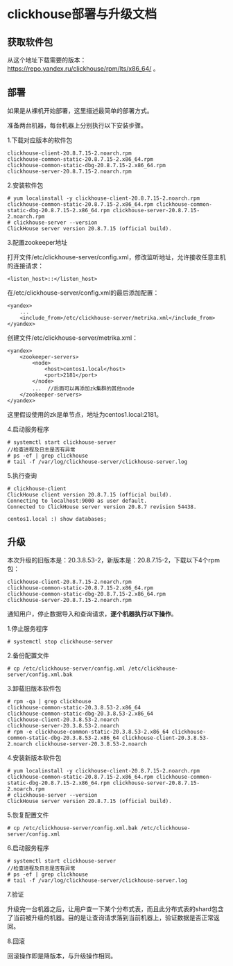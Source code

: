 # clickhouse部署与升级文档

## 获取软件包

从这个地址下载需要的版本：https://repo.yandex.ru/clickhouse/rpm/lts/x86_64/ 。

## 部署

如果是从裸机开始部署，这里描述最简单的部署方式。

准备两台机器，每台机器上分别执行以下安装步骤。

1.下载对应版本的软件包

```
clickhouse-client-20.8.7.15-2.noarch.rpm
clickhouse-common-static-20.8.7.15-2.x86_64.rpm
clickhouse-common-static-dbg-20.8.7.15-2.x86_64.rpm
clickhouse-server-20.8.7.15-2.noarch.rpm
```

2.安装软件包

```
# yum localinstall -y clickhouse-client-20.8.7.15-2.noarch.rpm clickhouse-common-static-20.8.7.15-2.x86_64.rpm clickhouse-common-static-dbg-20.8.7.15-2.x86_64.rpm clickhouse-server-20.8.7.15-2.noarch.rpm
# clickhouse-server --version
ClickHouse server version 20.8.7.15 (official build).
```

3.配置zookeeper地址

打开文件/etc/clickhouse-server/config.xml，修改监听地址，允许接收任意主机的连接请求：

```
<listen_host>::</listen_host>
```

在/etc/clickhouse-server/config.xml的最后添加配置：

```
<yandex>
    ...
    <include_from>/etc/clickhouse-server/metrika.xml</include_from>
</yandex>
```

创建文件/etc/clickhouse-server/metrika.xml：

```
<yandex>
    <zookeeper-servers>
        <node>
            <host>centos1.local</host>
            <port>2181</port>
        </node>
        ...  //后面可以再添加zk集群的其他node
    </zookeeper-servers>
</yandex>
```

这里假设使用的zk是单节点，地址为centos1.local:2181。

4.启动服务程序

```
# systemctl start clickhouse-server
//检查进程及日志是否有异常
# ps -ef | grep clickhouse
# tail -f /var/log/clickhouse-server/clickhouse-server.log
```

5.执行查询

```
# clickhouse-client
ClickHouse client version 20.8.7.15 (official build).
Connecting to localhost:9000 as user default.
Connected to ClickHouse server version 20.8.7 revision 54438.

centos1.local :) show databases;
```

## 升级

本次升级的旧版本是：20.3.8.53-2，新版本是：20.8.7.15-2，下载以下4个rpm包：

```
clickhouse-client-20.8.7.15-2.noarch.rpm
clickhouse-common-static-20.8.7.15-2.x86_64.rpm
clickhouse-common-static-dbg-20.8.7.15-2.x86_64.rpm
clickhouse-server-20.8.7.15-2.noarch.rpm
```

通知用户，停止数据导入和查询请求，**逐个机器执行以下操作**。

1.停止服务程序

```
# systemctl stop clickhouse-server
```

2.备份配置文件

```
# cp /etc/clickhouse-server/config.xml /etc/clickhouse-server/config.xml.bak
```

3.卸载旧版本软件包

```
# rpm -qa | grep clickhouse
clickhouse-common-static-20.3.8.53-2.x86_64
clickhouse-common-static-dbg-20.3.8.53-2.x86_64
clickhouse-client-20.3.8.53-2.noarch
clickhouse-server-20.3.8.53-2.noarch
# rpm -e clickhouse-common-static-20.3.8.53-2.x86_64 clickhouse-common-static-dbg-20.3.8.53-2.x86_64 clickhouse-client-20.3.8.53-2.noarch clickhouse-server-20.3.8.53-2.noarch
```

4.安装新版本软件包

```
# yum localinstall -y clickhouse-client-20.8.7.15-2.noarch.rpm clickhouse-common-static-20.8.7.15-2.x86_64.rpm clickhouse-common-static-dbg-20.8.7.15-2.x86_64.rpm clickhouse-server-20.8.7.15-2.noarch.rpm
# clickhouse-server --version
ClickHouse server version 20.8.7.15 (official build).
```

5.恢复配置文件

```
# cp /etc/clickhouse-server/config.xml.bak /etc/clickhouse-server/config.xml
```

6.启动服务程序

```
# systemctl start clickhouse-server
//检查进程及日志是否有异常
# ps -ef | grep clickhouse
# tail -f /var/log/clickhouse-server/clickhouse-server.log
```

7.验证

升级完一台机器之后，让用户查一下某个分布式表，而且此分布式表的shard包含了当前被升级的机器。目的是让查询请求落到当前机器上，验证数据是否正常返回。

8.回滚

回滚操作即是降版本，与升级操作相同。

